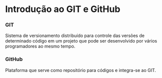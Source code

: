 # Introdução ao GIT e GitHub


### GIT

Sistema de versionamento distribuído para controle das versões de determinado código em um projeto que pode ser desenvolvido por vários programadores ao mesmo tempo.



### GitHub

Plataforma que serve como repositório para códigos e integra-se ao GIT.





